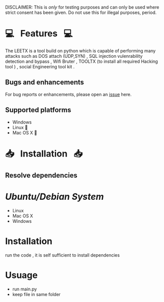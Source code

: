 

DISCLAIMER: This is *only* for testing purposes and can only be used where strict consent has been given. Do not use this for illegal purposes, period.


# :computer: &nbsp; Features &nbsp; :computer:


The LEETX is  a tool build on python which is capable of performing many attacks such as DOS attach (UDP,SYN) , SQL injection vulenrability detection and bypass , Wifi Bruter , TOOLTX (to install all required Hacking tool ) , social Engineering tool kit . 


## Bugs and enhancements

For bug reports or enhancements, please open an [issue](https://github.com/HanilJain) here.


## Supported platforms

* Windows 
* Linux :penguin:
* Mac OS X :apple:

# :inbox_tray: &nbsp; Installation &nbsp; :inbox_tray:
## Resolve dependencies
*Ubuntu/Debian System*
=======
* Linux
* Mac OS X
* Windows

# Installation

run the code , it is self sufficient to install dependencies 

# Usuage 
* run main.py 
* keep file in same folder 



